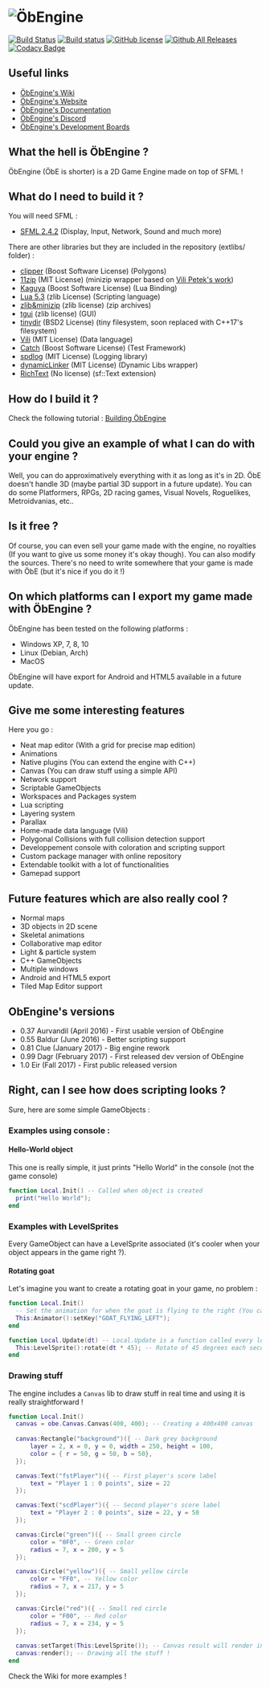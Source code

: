 # ![ÖbEngine](https://raw.githubusercontent.com/Sygmei/ObWiki/master/title.png)

[![Build Status](https://travis-ci.org/Sygmei/ObEngine.svg?branch=master)](https://travis-ci.org/Sygmei/ObEngine)
[![Build status](https://ci.appveyor.com/api/projects/status/l8sr8k4shilmnm83?svg=true)](https://ci.appveyor.com/project/Sygmei/obengine)
[![GitHub license](https://img.shields.io/badge/license-MIT-blue.svg)](https://raw.githubusercontent.com/Sygmei/ObEngine/master/license)
[![Github All Releases](https://img.shields.io/github/downloads/sygmei/obengine/total.svg)]()
[![Codacy Badge](https://api.codacy.com/project/badge/Grade/81846da629d244f69f357568a2f8d690)](https://www.codacy.com/app/Sygmei/ObEngine?utm_source=github.com&amp;utm_medium=referral&amp;utm_content=Sygmei/ObEngine&amp;utm_campaign=Badge_Grade)

## Useful links

- [ÖbEngine's Wiki](https://github.com/Sygmei/ObEngine/wiki)
- [ÖbEngine's Website](https://www.obengine.io)
- [ÖbEngine's Documentation](https://www.obengine.io/doc)
- [ÖbEngine's Discord](https://discord.gg/HkM6zdT)
- [ÖbEngine's Development Boards](https://github.com/Sygmei/ObEngine/projects)

## What the hell is ÖbEngine ?
ÖbEngine (ÖbE is shorter) is a 2D Game Engine made on top of SFML !

## What do I need to build it ?
You will need SFML :
- [SFML 2.4.2](https://www.sfml-dev.org/download/sfml/2.4.2/index-fr.php) (Display, Input, Network, Sound and much more)

There are other libraries but they are included in the repository (extlibs/ folder) :

- [clipper](http://www.angusj.com/delphi/clipper.php) (Boost Software License) (Polygons)
- [11zip](https://github.com/Sygmei/11Zip)  (MIT License) (minizip wrapper based on [Vili Petek's work](http://www.vilipetek.com/2013/11/22/zippingunzipping-files-in-c/))
- [Kaguya](https://github.com/satoren/kaguya) (Boost Software License) (Lua Binding)
- [Lua 5.3](http://lua-users.org/wiki/LuaBinaries) (zlib License) (Scripting language)
- [zlib&minizip](http://www.zlib.net/) (zlib license) (zip archives)
- [tgui](https://github.com/texus/TGUI) (zlib license) (GUI)
- [tinydir](https://github.com/cxong/tinydir) (BSD2 License) (tiny filesystem, soon replaced with C++17's filesystem)
- [Vili](https://github.com/Sygmei/ViliData) (MIT License) (Data language)
- [Catch](https://github.com/catchorg/Catch2) (Boost Software License) (Test Framework)
- [spdlog](https://github.com/gabime/spdlog) (MIT License) (Logging library)
- [dynamicLinker](https://github.com/Marqin/dynamicLinker) (MIT License) (Dynamic Libs wrapper)
- [RichText](https://github.com/Skyrpex/RichText) (No license) (sf::Text extension)

## How do I build it ?
Check the following tutorial : [Building ÖbEngine](https://github.com/Sygmei/ObEngine/wiki/Building-ObEngine)

## Could you give an example of what I can do with your engine ?
Well, you can do approximatively everything with it as long as it's in 2D. ÖbE doesn't handle 3D (maybe partial 3D support in a future update).
You can do some Platformers, RPGs, 2D racing games, Visual Novels, Roguelikes, Metroidvanias, etc..

## Is it free ?
Of course, you can even sell your game made with the engine, no royalties (If you want to give us some money it's okay though).
You can also modify the sources.
There's no need to write somewhere that your game is made with ÖbE (but it's nice if you do it !)

## On which platforms can I export my game made with ÖbEngine ?

ÖbEngine has been tested on the following platforms :
- Windows XP, 7, 8, 10
- Linux (Debian, Arch)
- MacOS

ÖbEngine will have export for Android and HTML5 available in a future update.

## Give me some interesting features
Here you go :
- Neat map editor (With a grid for precise map edition)
- Animations
- Native plugins (You can extend the engine with C++)
- Canvas (You can draw stuff using a simple API)
- Network support
- Scriptable GameObjects
- Workspaces and Packages system
- Lua scripting
- Layering system
- Parallax
- Home-made data language (Vili)
- Polygonal Collisions with full collision detection support
- Developpement console with coloration and scripting support
- Custom package manager with online repository
- Extendable toolkit with a lot of functionalities
- Gamepad support

## Future features which are also really cool ?
- Normal maps
- 3D objects in 2D scene
- Skeletal animations
- Collaborative map editor
- Light & particle system
- C++ GameObjects
- Multiple windows
- Android and HTML5 export
- Tiled Map Editor support

## ObEngine's versions

- 0.37 Aurvandil (April 2016) - First usable version of ObEngine
- 0.55 Baldur (June 2016) - Better scripting support
- 0.81 Clue (January 2017) - Big engine rework
- 0.99 Dagr (February 2017) - First released dev version of ObEngine
- 1.0 Eir (Fall 2017) - First public released version

## Right, can I see how does scripting looks ?
Sure, here are some simple GameObjects :
### Examples using console :
#### Hello-World object
This one is really simple, it just prints "Hello World" in the console (not the game console)
```lua
function Local.Init() -- Called when object is created
  print("Hello World");
end
```
### Examples with LevelSprites
Every GameObject can have a LevelSprite associated (it's cooler when your object appears in the game right ?).
#### Rotating goat
Let's imagine you want to create a rotating goat in your game, no problem :
```lua
function Local.Init()
  -- Set the animation for when the goat is flying to the right (You can imagine it already right ?)
  This:Animator():setKey("GOAT_FLYING_LEFT");
end

function Local.Update(dt) -- Local.Update is a function called every loop and dt is the DeltaTime
  This:LevelSprite():rotate(dt * 45); -- Rotate of 45 degrees each second (You multiply with the DeltaTime here)
end
```

### Drawing stuff
The engine includes a `Canvas` lib to draw stuff in real time and using it is really straightforward !

```lua
function Local.Init()
  canvas = obe.Canvas.Canvas(400, 400); -- Creating a 400x400 canvas
  
  canvas:Rectangle("background")({ -- Dark grey background
      layer = 2, x = 0, y = 0, width = 250, height = 100,
      color = { r = 50, g = 50, b = 50},
  });

  canvas:Text("fstPlayer")({ -- First player's score label
      text = "Player 1 : 0 points", size = 22
  });

  canvas:Text("scdPlayer")({ -- Second player's score label
      text = "Player 2 : 0 points", size = 22, y = 50
  });

  canvas:Circle("green")({ -- Small green circle
      color = "0F0", -- Green color
      radius = 7, x = 200, y = 5
  });

  canvas:Circle("yellow")({ -- Small yellow circle
      color = "FF0", -- Yellow color
      radius = 7, x = 217, y = 5
  });

  canvas:Circle("red")({ -- Small red circle
      color = "F00", -- Red color
      radius = 7, x = 234, y = 5
  });
  
  canvas:setTarget(This:LevelSprite()); -- Canvas result will render in object's LevelSprite
  canvas:render(); -- Drawing all the stuff !
end
```

Check the Wiki for more examples !
